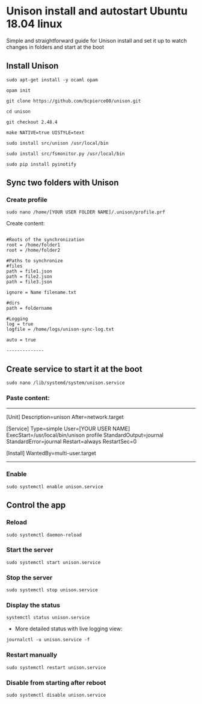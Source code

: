# Unison install and autostart Ubuntu 18.04 linux

Simple and straightforward guide for Unison install and set it up to watch changes in folders and start at the boot

## Install Unison

`sudo apt-get install -y ocaml opam`

`opam init`

`git clone https://github.com/bcpierce00/unison.git`

`cd unison`

`git checkout 2.48.4`

`make NATIVE=true UISTYLE=text`

`sudo install src/unison /usr/local/bin`

`sudo install src/fsmonitor.py /usr/local/bin`

`sudo pip install pyinotify`

## Sync two folders with Unison

### Create profile

`sudo nano /home/[YOUR USER FOLDER NAME]/.unison/profile.prf`

Create content:

```--------------

#Roots of the synchronization
root = /home/folder1
root = /home/folder2

#Paths to synchronize
#files
path = file1.json
path = file2.json
path = file3.json

ignore = Name filename.txt

#dirs
path = foldername

#Logging
log = true
logfile = /home/logs/unison-sync-log.txt

auto = true

--------------
```

## Create service to start it at the boot

`sudo nano /lib/systemd/system/unison.service`

### Paste content:

--------------

[Unit]
Description=unison
After=network.target

[Service]
Type=simple
User=[YOUR USER NAME]
ExecStart=/usr/local/bin/unison profile
StandardOutput=journal
StandardError=journal
Restart=always
RestartSec=0

[Install]
WantedBy=multi-user.target

--------------

### Enable

`sudo systemctl enable unison.service`

## Control the app

### Reload

`sudo systemctl daemon-reload`

### Start the server

`sudo systemctl start unison.service`

### Stop the server

`sudo systemctl stop unison.service`

### Display the status

`systemctl status unison.service`

- More detailed status with live logging view:

`journalctl -u unison.service -f`


### Restart manually

`sudo systemctl restart unison.service`


### Disable from starting after reboot

`sudo systemctl disable unison.service`
